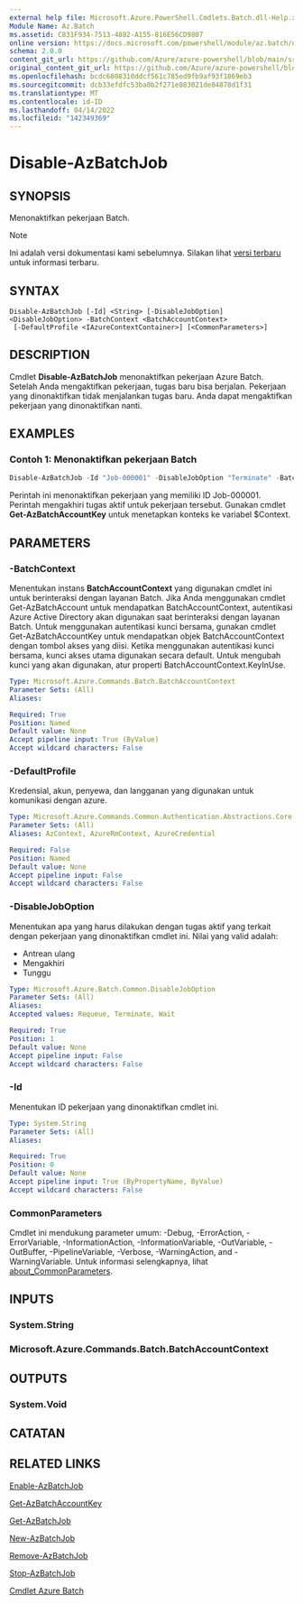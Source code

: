 ```yaml
---
external help file: Microsoft.Azure.PowerShell.Cmdlets.Batch.dll-Help.xml
Module Name: Az.Batch
ms.assetid: C831F934-7513-4882-A155-816E56CD9807
online version: https://docs.microsoft.com/powershell/module/az.batch/disable-azbatchjob
schema: 2.0.0
content_git_url: https://github.com/Azure/azure-powershell/blob/main/src/Batch/Batch/help/Disable-AzBatchJob.md
original_content_git_url: https://github.com/Azure/azure-powershell/blob/main/src/Batch/Batch/help/Disable-AzBatchJob.md
ms.openlocfilehash: bcdc6808310ddcf561c785ed9fb9af93f1869eb3
ms.sourcegitcommit: dcb33efdfc53ba0b2f271e883021de84878d1f31
ms.translationtype: MT
ms.contentlocale: id-ID
ms.lasthandoff: 04/14/2022
ms.locfileid: "142349369"
---
```

# Disable-AzBatchJob

## SYNOPSIS
Menonaktifkan pekerjaan Batch.

> [!NOTE]
>Ini adalah versi dokumentasi kami sebelumnya. Silakan lihat [versi terbaru](/powershell/module/az.batch/disable-azbatchjob) untuk informasi terbaru.

## SYNTAX

```
Disable-AzBatchJob [-Id] <String> [-DisableJobOption] <DisableJobOption> -BatchContext <BatchAccountContext>
 [-DefaultProfile <IAzureContextContainer>] [<CommonParameters>]
```

## DESCRIPTION
Cmdlet **Disable-AzBatchJob** menonaktifkan pekerjaan Azure Batch.
Setelah Anda mengaktifkan pekerjaan, tugas baru bisa berjalan.
Pekerjaan yang dinonaktifkan tidak menjalankan tugas baru.
Anda dapat mengaktifkan pekerjaan yang dinonaktifkan nanti.

## EXAMPLES

### Contoh 1: Menonaktifkan pekerjaan Batch
```powershell
Disable-AzBatchJob -Id "Job-000001" -DisableJobOption "Terminate" -BatchContext $Context
```

Perintah ini menonaktifkan pekerjaan yang memiliki ID Job-000001.
Perintah mengakhiri tugas aktif untuk pekerjaan tersebut.
Gunakan cmdlet **Get-AzBatchAccountKey** untuk menetapkan konteks ke variabel $Context.

## PARAMETERS

### -BatchContext
Menentukan instans **BatchAccountContext** yang digunakan cmdlet ini untuk berinteraksi dengan layanan Batch.
Jika Anda menggunakan cmdlet Get-AzBatchAccount untuk mendapatkan BatchAccountContext, autentikasi Azure Active Directory akan digunakan saat berinteraksi dengan layanan Batch. Untuk menggunakan autentikasi kunci bersama, gunakan cmdlet Get-AzBatchAccountKey untuk mendapatkan objek BatchAccountContext dengan tombol akses yang diisi. Ketika menggunakan autentikasi kunci bersama, kunci akses utama digunakan secara default. Untuk mengubah kunci yang akan digunakan, atur properti BatchAccountContext.KeyInUse.

```yaml
Type: Microsoft.Azure.Commands.Batch.BatchAccountContext
Parameter Sets: (All)
Aliases:

Required: True
Position: Named
Default value: None
Accept pipeline input: True (ByValue)
Accept wildcard characters: False
```

### -DefaultProfile
Kredensial, akun, penyewa, dan langganan yang digunakan untuk komunikasi dengan azure.

```yaml
Type: Microsoft.Azure.Commands.Common.Authentication.Abstractions.Core.IAzureContextContainer
Parameter Sets: (All)
Aliases: AzContext, AzureRmContext, AzureCredential

Required: False
Position: Named
Default value: None
Accept pipeline input: False
Accept wildcard characters: False
```

### -DisableJobOption
Menentukan apa yang harus dilakukan dengan tugas aktif yang terkait dengan pekerjaan yang dinonaktifkan cmdlet ini.
Nilai yang valid adalah:
- Antrean ulang
- Mengakhiri
- Tunggu

```yaml
Type: Microsoft.Azure.Batch.Common.DisableJobOption
Parameter Sets: (All)
Aliases:
Accepted values: Requeue, Terminate, Wait

Required: True
Position: 1
Default value: None
Accept pipeline input: False
Accept wildcard characters: False
```

### -Id
Menentukan ID pekerjaan yang dinonaktifkan cmdlet ini.

```yaml
Type: System.String
Parameter Sets: (All)
Aliases:

Required: True
Position: 0
Default value: None
Accept pipeline input: True (ByPropertyName, ByValue)
Accept wildcard characters: False
```

### CommonParameters
Cmdlet ini mendukung parameter umum: -Debug, -ErrorAction, -ErrorVariable, -InformationAction, -InformationVariable, -OutVariable, -OutBuffer, -PipelineVariable, -Verbose, -WarningAction, and -WarningVariable. Untuk informasi selengkapnya, lihat [about_CommonParameters](http://go.microsoft.com/fwlink/?LinkID=113216).

## INPUTS

### System.String

### Microsoft.Azure.Commands.Batch.BatchAccountContext

## OUTPUTS

### System.Void

## CATATAN

## RELATED LINKS

[Enable-AzBatchJob](./Enable-AzBatchJob.md)

[Get-AzBatchAccountKey](./Get-AzBatchAccountKey.md)

[Get-AzBatchJob](./Get-AzBatchJob.md)

[New-AzBatchJob](./New-AzBatchJob.md)

[Remove-AzBatchJob](./Remove-AzBatchJob.md)

[Stop-AzBatchJob](./Stop-AzBatchJob.md)

[Cmdlet Azure Batch](/powershell/module/Az.Batch/)
